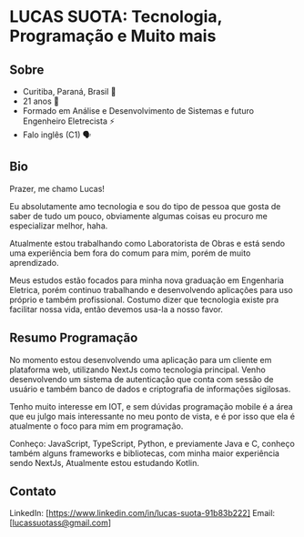 # LUCAS SUOTA: Tecnologia, Programação e Muito mais

## Sobre 
 
- Curitiba, Paraná, Brasil 📍
- 21 anos 🙋
- Formado em Análise e Desenvolvimento de Sistemas e futuro Engenheiro Eletrecista ⚡
- Falo inglês (C1) 🗣️

## Bio

Prazer, me chamo Lucas!

Eu absolutamente amo tecnologia e sou do tipo de pessoa que gosta de saber de tudo um pouco, obviamente algumas coisas eu procuro me especializar melhor, haha. 

Atualmente estou trabalhando como Laboratorista de Obras e está sendo uma experiência bem fora do comum para mim, porém de muito aprendizado.

Meus estudos estão focados para minha nova graduação em Engenharia Eletrica, porém continuo trabalhando e desenvolvendo aplicações para uso próprio e também profissional. Costumo dizer que tecnologia existe pra facilitar nossa vida, então devemos usa-la a nosso favor.

## Resumo Programação

No momento estou desenvolvendo uma aplicação para um cliente em plataforma web, utilizando NextJs como tecnologia principal. Venho desenvolvendo um sistema de autenticação que conta com sessão de usuário e também banco de dados e criptografia de informações sigilosas.

Tenho muito interesse em IOT, e sem dúvidas programação mobile é a área que eu julgo mais interessante no meu ponto de vista, e é por isso que ela é atualmente o foco para mim em programação.

Conheço: JavaScript, TypeScript, Python, e previamente Java e C, conheço também alguns frameworks e bibliotecas, com minha maior experiência sendo NextJs, Atualmente estou estudando Kotlin.

## Contato

LinkedIn: [https://www.linkedin.com/in/lucas-suota-91b83b222]
Email: [lucassuotass@gmail.com]



